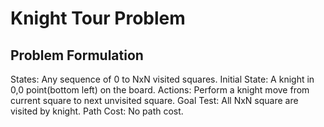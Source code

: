 # Knight Tour Problem

## Problem Formulation
  States: Any sequence of 0 to NxN visited squares.
  Initial State: A knight in 0,0 point(bottom left) on the board.
  Actions: Perform a knight move from current square to next unvisited square.
  Goal Test: All NxN square are visited by knight.
  Path Cost: No path cost.
